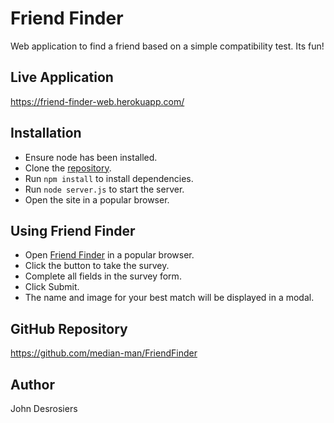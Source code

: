 # Friend Finder
Web application to find a friend based on a simple compatibility test. Its fun!

## Live Application
https://friend-finder-web.herokuapp.com/

## Installation
* Ensure node has been installed.
* Clone the [repository](https://github.com/median-man/FriendFinder).
* Run `npm install` to install dependencies.
* Run `node server.js` to start the server.
* Open the site in a popular browser.

## Using Friend Finder
* Open [Friend Finder](https://friend-finder-web.herokuapp.com/) in a popular browser.
* Click the button to take the survey.
* Complete all fields in the survey form.
* Click Submit.
* The name and image for your best match will be displayed in a modal.

## GitHub Repository
https://github.com/median-man/FriendFinder

## Author
John Desrosiers
